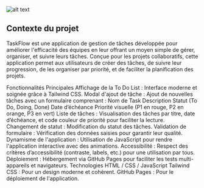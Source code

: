![alt text](./img/screen.png.png)

## Contexte du projet
TaskFlow est une application de gestion de tâches développée pour améliorer l'efficacité des équipes en leur offrant un moyen simple de gérer, organiser, et suivre leurs tâches. Conçue pour les projets collaboratifs, cette application permet aux utilisateurs de créer des tâches, de suivre leur progression, de les organiser par priorité, et de faciliter la planification des projets.

Fonctionnalités
Principales
Affichage de la To Do List : Interface moderne et soignée grâce à Tailwind CSS.
Modal d'ajout de tâche : Ajout de nouvelles tâches avec un formulaire comprenant :
Nom de Task
Description
Statut (To Do, Doing, Done)
Date d’échéance
Priorité visuelle (P1 en rouge, P2 en orange, P3 en vert)
Liste de tâches : Visualisation des tâches par titre, date d’échéance, et code couleur de priorité pour faciliter la lecture.
Changement de statut : Modification du statut des tâches.
Validation de formulaire : Vérification des données saisies pour garantir leur qualité.
Dynamisme de l'application : Utilisation de JavaScript pour rendre l'application interactive avec des animations.
Accessibilité : Respect des critères d’accessibilité (contraste, labels, etc.) pour une utilisation par tous.
Déploiement : Hébergement via GitHub Pages pour faciliter les tests multi-appareils et navigateurs.
Technologies
HTML / CSS / JavaScript
Tailwind CSS : Pour un design moderne et cohérent.
GitHub Pages : Pour le déploiement de l'application.
